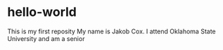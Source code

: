 # hello-world
This is my first reposity
My name is Jakob Cox. I attend Oklahoma State University and am a senior

